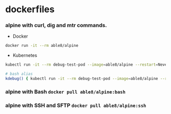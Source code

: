 # dockerfiles

### alpine with curl, dig and mtr commands.

- Docker

```bash
docker run -it --rm able8/alpine
```

- Kubernetes

```bash
kubectl run -it --rm debug-test-pod --image=able8/alpine --restart=Never

# bash alias
kdebug() { kubectl run -it --rm debug-test-pod --image=able8/alpine --restart=Never }
```

### alpine with Bash `docker pull able8/alpine:bash`

### alpine with SSH and SFTP `docker pull able8/alpine:ssh`




